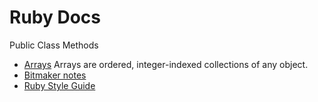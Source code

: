 # Ruby Docs
Public Class Methods
* [Arrays](http://ruby-doc.org/core-2.2.0/Array.html)
    Arrays are ordered, integer-indexed collections of any object.
* [Bitmaker notes](https://alexa.bitmakerlabs.com/cohorts/37/lessons/960#arrays)
* [Ruby Style Guide](https://github.com/bbatsov/ruby-style-guide)